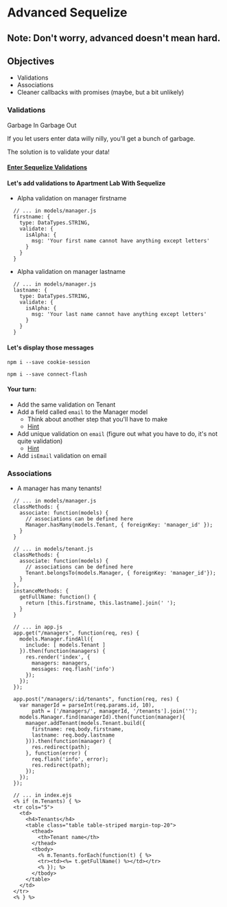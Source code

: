 # Advanced Sequelize

## Note: Don't worry, advanced doesn't mean hard.

## Objectives

* Validations
* Associations
* Cleaner callbacks with promises (maybe, but a bit unlikely)

### Validations

Garbage In Garbage Out

If you let users enter data willy nilly, you'll get a bunch of garbage.

The solution is to validate your data!

#### [Enter Sequelize Validations](https://github.com/chriso/validator.js#validators)

#### Let's add validations to Apartment Lab With Sequelize 

* Alpha validation on manager firstname 

```
  // ... in models/manager.js
  firstname: {
    type: DataTypes.STRING,
    validate: {
      isAlpha: {
        msg: 'Your first name cannot have anything except letters'
      }
    }
  }
```

* Alpha validation on manager lastname
```
  // ... in models/manager.js
  lastname: {
    type: DataTypes.STRING,
    validate: {
      isAlpha: {
        msg: 'Your last name cannot have anything except letters'
      }
    }
  }
```

#### Let's display those messages

`npm i --save cookie-session`

`npm i --save connect-flash`

#### Your turn: 

* Add the same validation on Tenant
* Add a field called `email` to the Manager model
  * Think about another step that you'll have to make
  * [Hint](http://sequelizejs.com/docs/1.7.8/migrations#functions-addcolumn)
* Add unique validation on `email` (figure out what you have to do, it's
  not quite validation)
  * [Hint](http://sequelizejs.com/docs/1.7.8/models#definition)
* Add `isEmail` validation on email

### Associations

* A manager has many tenants!
```
  // ... in models/manager.js
  classMethods: {
    associate: function(models) {
      // associations can be defined here
      Manager.hasMany(models.Tenant, { foreignKey: 'manager_id' });
    }
  }

  // ... in models/tenant.js
  classMethods: {
    associate: function(models) {
      // associations can be defined here
      Tenant.belongsTo(models.Manager, { foreignKey: 'manager_id'});
    }
  },
  instanceMethods: {
    getFullName: function() {
      return [this.firstname, this.lastname].join(' ');
    }
  }
```

```
  // ... in app.js
  app.get("/managers", function(req, res) {
    models.Manager.findAll({
      include: [ models.Tenant ]
    }).then(function(managers) { 
      res.render('index', { 
        managers: managers,
        messages: req.flash('info')
      });
    });
  });

  app.post("/managers/:id/tenants", function(req, res) {
    var managerId = parseInt(req.params.id, 10),
        path = ['/managers/', managerId, '/tenants'].join('');
    models.Manager.find(managerId).then(function(manager){
      manager.addTenant(models.Tenant.build({
        firstname: req.body.firstname,
        lastname: req.body.lastname
      })).then(function(manager) {
        res.redirect(path);
      }, function(error) {
        req.flash('info', error);
        res.redirect(path);
      });
    });
  });
```

```
  // ... in index.ejs
  <% if (m.Tenants) { %>
  <tr cols="5">
    <td>
      <h4>Tenants</h4>
      <table class="table table-striped margin-top-20">
        <thead>
          <th>Tenant name</th>
        </thead>
        <tbody>
          <% m.Tenants.forEach(function(t) { %>
          <tr><td><%= t.getFullName() %></td></tr>
          <% }); %>
        </tbody>
      </table>
    </td>
  </tr>
  <% } %>
```
